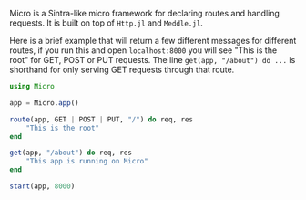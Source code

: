 Micro is a Sintra-like micro framework for declaring routes and handling requests.  It is built on top of `Http.jl` and `Meddle.jl`.

Here is a brief example that will return a few different messages for different routes, if you run this and open `localhost:8000` you will see "This is the root" for GET, POST or PUT requests.  The line `get(app, "/about") do ...` is shorthand for only serving GET requests through that route.

```.jl
using Micro

app = Micro.app()

route(app, GET | POST | PUT, "/") do req, res
    "This is the root"
end

get(app, "/about") do req, res
    "This app is running on Micro"
end

start(app, 8000)
```

